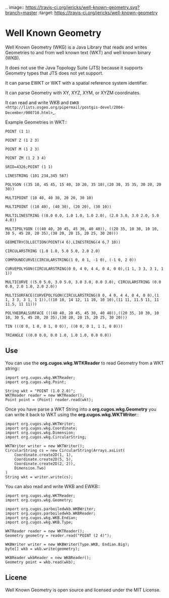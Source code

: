 .. image:: https://travis-ci.org/jericks/well-known-geometry.svg?branch=master
    :target: https://travis-ci.org/jericks/well-known-geometry

Well Known Geometry
===================
Well Known Geometry (WKG) is a Java Library that reads and writes Geometries to and from well known text (WKT) and well known binary (WKB).

It does not use the Java Topology Suite (JTS) because it supports Geometry types that JTS does not yet support.  

It can parse EWKT or WKT with a spatial reference system identifier. 

It can parse Geometry with XY, XYZ, XYM, or XYZM coordinates.

It can read and write WKB and `EWKB <http://lists.osgeo.org/pipermail/postgis-devel/2004-December/000710.html>`_.

Example Geometries in WKT::

    POINT (1 1)

    POINT Z (1 2 3)

    POINT M (1 2 3)

    POINT ZM (1 2 3 4)

    SRID=4326;POINT (1 1)

    LINESTRING (101 234,345 567)

    POLYGON ((35 10, 45 45, 15 40, 10 20, 35 10),(20 30, 35 35, 30 20, 20 30))

    MULTIPOINT (10 40, 40 30, 20 20, 30 10)

    MULTIPOINT ((10 40), (40 30), (20 20), (30 10))

    MULTILINESTRING ((0.0 0.0, 1.0 1.0, 1.0 2.0), (2.0 3.0, 3.0 2.0, 5.0 4.0))

    MULTIPOLYGON (((40 40, 20 45, 45 30, 40 40)), ((20 35, 10 30, 10 10, 30 5, 45 20, 20 35),(30 20, 20 15, 20 25, 30 20)))

    GEOMETRYCOLLECTION(POINT(4 6),LINESTRING(4 6,7 10))

    CIRCULARSTRING (1.0 1.0, 5.0 5.0, 2.0 2.0)

    COMPOUNDCURVE(CIRCULARSTRING(1 0, 0 1, -1 0), (-1 0, 2 0))

    CURVEPOLYGON(CIRCULARSTRING(0 0, 4 0, 4 4, 0 4, 0 0),(1 1, 3 3, 3 1, 1 1))

    MULTICURVE ((5.0 5.0, 3.0 5.0, 3.0 3.0, 0.0 3.0), CIRCULARSTRING (0.0 0.0, 2.0 1.0, 2.0 2.0))

    MULTISURFACE(CURVEPOLYGON(CIRCULARSTRING(0 0, 4 0, 4 4, 0 4, 0 0),(1 1, 3 3, 3 1, 1 1)),((10 10, 14 12, 11 10, 10 10),(11 11, 11.5 11, 11 11.5, 11 11)))

    POLYHEDRALSURFACE (((40 40, 20 45, 45 30, 40 40)),((20 35, 10 30, 10 10, 30 5, 45 20, 20 35),(30 20, 20 15, 20 25, 30 20)))

    TIN (((0 0, 1 0, 0 1, 0 0)), ((0 0, 0 1, 1 1, 0 0)))

    TRIANGLE ((0.0 0.0, 0.0 1.0, 1.0 1.0, 0.0 0.0))

Use
---
You can use the **org.cugos.wkg.WTKReader** to read Geometry from a WKT string::

    import org.cugos.wkg.WKTReader;
    import org.cugos.wkg.Point;

    String wkt = "POINT (1.0 2.0)";
    WKTReader reader = new WKTReader();
    Point point = (Point) reader.read(wkt);

Once you have parse a WKT String into a **org.cugos.wkg.Geometry** you can write it back to WKT using the **org.cugos.wkg.WKTWriter**::

    import org.cugos.wkg.WKTWriter;
    import org.cugos.wkg.Coordinate;
    import org.cugos.wkg.Dimension;
    import org.cugos.wkg.CircularString;

    WKTWriter writer = new WKTWriter();
    CircularString cs = new CircularString(Arrays.asList(
        Coordinate.create2D(1, 1),
        Coordinate.create2D(5, 5),
        Coordinate.create2D(2, 2)),
        Dimension.Two)
    )
    String wkt = writer.write(cs);

You can also read and write WKB and EWKB::

    import org.cugos.wkg.WKTReader;
    import org.cugos.wkg.Geometry;

    import org.cugos.parboiledwkb.WKBWriter;
    import org.cugos.parboiledwkb.WKBReader;
    import org.cugos.wkg.WKB.Endian;
    import org.cugos.wkg.WKB.Type;

    WKTReader reader = new WKTReader();
    Geometry geometry = reader.read("POINT (2 4)");

    WKBWriter writer = new WKBWriter(Type.WKB, Endian.Big);
    byte[] wkb = wkb.write(geometry);

    WKBReader wkbReader = new WKBReader();
    Geometry point = wkb.read(wkb);

Licene
------
Well Known Geometry is open source and licensed under the MIT License.